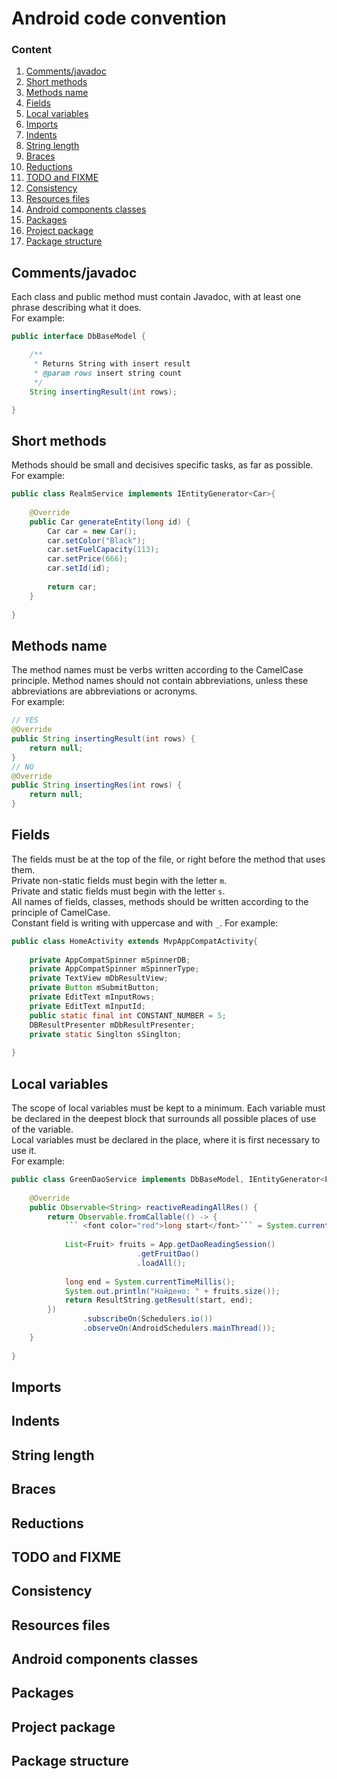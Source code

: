 # Android code convention

### Content
1. [Comments/javadoc](#comments_javadoc)<br>
2. [Short methods](#short_methods)<br>
3. [Methods name](#methods_name)<br>
4. [Fields](#fields)<br>
5. [Local variables](#local_variables)<br>
6. [Imports](#imports)<br>
7. [Indents](#indents)<br>
8. [String length](#string_length)<br>
9. [Braces](#braces)<br>
10. [Reductions](#reductions)<br>
11. [TODO and FIXME](#TODO_and_FIXME)<br>
12. [Consistency](#consistency)<br>
13. [Resources files](#resources_files)<br>
14. [Android components classes](#android_components_classes)<br>
15. [Packages](#packages)<br>
16. [Project package](#project_package)<br>
17. [Package structure](#package_structure)<br>

<a name="comments_javadoc"><h2>Comments/javadoc</h2></a>

Each class and public method must contain Javadoc, with at least one phrase describing what it does.
<br>For example:
<br> 
```java
public interface DbBaseModel {

    /**
     * Returns String with insert result
     * @param rows insert string count
     */
    String insertingResult(int rows);

}
```

<a name="short_methods"><h2>Short methods</h2></a>

Methods should be small and decisives specific tasks, as far as possible.
<br>For example:
```java
public class RealmService implements IEntityGenerator<Car>{  
  
    @Override  
    public Car generateEntity(long id) {  
        Car car = new Car();  
        car.setColor("Black");  
        car.setFuelCapacity(113);  
        car.setPrice(666);  
        car.setId(id);  
  
        return car;  
    }  
  
} 
```

<a name="methods_name"><h2>Methods name</h2></a>

The method names must be verbs written according to the CamelCase principle. Method names should not contain abbreviations, unless these abbreviations are abbreviations or acronyms.
<br> For example:
```java
// YES 
@Override  
public String insertingResult(int rows) {  
    return null;  
}  
// NO
@Override  
public String insertingRes(int rows) {  
    return null;  
} 
```

<a name="fields"><h2>Fields</h2></a>

The fields must be at the top of the file, or right before the method that uses them. 
<br>Private non-static fields must begin with the letter ```m```. 
<br>Private and static fields must begin with the letter ```s```.
<br>All names of fields, classes, methods should be written according to the principle of CamelCase.
<br>Constant field is writing with uppercase and with ```_```.
For example:
```java
public class HomeActivity extends MvpAppCompatActivity{  
  
    private AppCompatSpinner mSpinnerDB;  
    private AppCompatSpinner mSpinnerType;  
    private TextView mDbResultView;  
    private Button mSubmitButton;  
    private EditText mInputRows;  
    private EditText mInputId;  
    public static final int CONSTANT_NUMBER = 5;  
    DBResultPresenter mDbResultPresenter;  
    private static Singlton sSinglton;  
  
} 
```

<a name="local_variables"><h2>Local variables</h2></a>

The scope of local variables must be kept to a minimum. Each variable must be declared in the deepest block that surrounds all possible places of use of the variable.
<br>Local variables must be declared in the place, where it is first necessary to use it.
<br>For example: 
```java
public class GreenDaoService implements DbBaseModel, IEntityGenerator<Fruit> {  
      
    @Override  
    public Observable<String> reactiveReadingAllRes() {  
        return Observable.fromCallable(() -> {  
            ``` <font color="red">long start</font>``` = System.currentTimeMillis();  
              
            List<Fruit> fruits = App.getDaoReadingSession()  
                            .getFruitDao()  
                            .loadAll();  
              
            long end = System.currentTimeMillis();  
            System.out.println("Найдено: " + fruits.size());  
            return ResultString.getResult(start, end);  
        })  
                .subscribeOn(Schedulers.io())  
                .observeOn(AndroidSchedulers.mainThread());  
    }  
  
} 
```


<a name="imports"><h2>Imports</h2></a>

<a name="Indents"><h2>Indents</h2></a>

<a name="string_length"><h2>String length</h2></a>

<a name="braces"><h2>Braces</h2></a>

<a name="reductions"><h2>Reductions</h2></a>

<a name="TODO_and_FIXME"><h2>TODO and FIXME</h2></a>

<a name="consistency"><h2>Consistency</h2></a>

<a name="resources_files"><h2>Resources files</h2></a>

<a name="android_components_classes"><h2>Android components classes</h2></a>

<a name="packages"><h2>Packages</h2></a>

<a name="project_package"><h2>Project package</h2></a>

<a name="package_structure"><h2>Package structure</h2></a>




